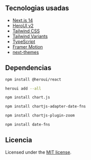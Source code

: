 ## Tecnologias usadas

- [Next.js 14](https://nextjs.org/docs/getting-started)
- [HeroUI v2](https://heroui.com/)
- [Tailwind CSS](https://tailwindcss.com/)
- [Tailwind Variants](https://tailwind-variants.org)
- [TypeScript](https://www.typescriptlang.org/)
- [Framer Motion](https://www.framer.com/motion/)
- [next-themes](https://github.com/pacocoursey/next-themes)

## Dependencias

```bash
npm install @heroui/react

heroui add --all

npm install chart.js

npm install chartjs-adapter-date-fns

npm install chartjs-plugin-zoom

npm install date-fns

```

## Licencia

Licensed under the [MIT license](https://github.com/heroui-inc/next-app-template/blob/main/LICENSE).
